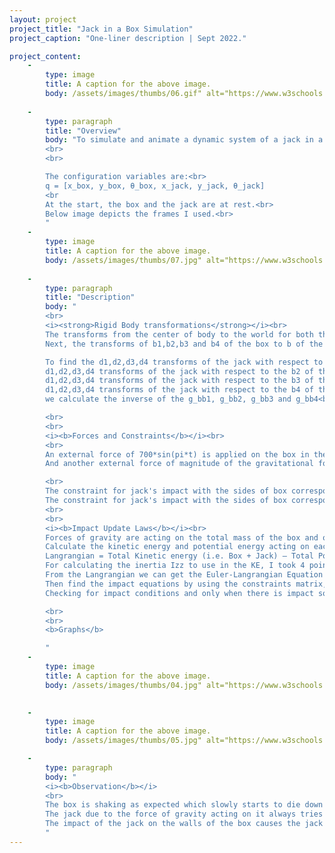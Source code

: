 ```yaml
---
layout: project
project_title: "Jack in a Box Simulation"
project_caption: "One-liner description | Sept 2022."

project_content:
    - 
        type: image
        title: A caption for the above image.
        body: /assets/images/thumbs/06.gif" alt="https://www.w3schools.com/bootstrap4/paris.jpg
    
    -
        type: paragraph
        title: "Overview"
        body: "To simulate and animate a dynamic system of a jack in a box when the box is shaken. We are considering a side view in 2-D.
        <br>
        <br>

        The configuration variables are:<br>
        q = [x_box, y_box, θ_box, x_jack, y_jack, θ_jack]
        <br
        At the start, the box and the jack are at rest.<br>
        Below image depicts the frames I used.<br>
        "
    -
        type: image
        title: A caption for the above image.
        body: /assets/images/thumbs/07.jpg" alt="https://www.w3schools.com/bootstrap4/paris.jpg
    
    -
        type: paragraph
        title: "Description"
        body: "
        <br>
        <i><strong>Rigid Body transformations</strong></i><br>
        The transforms from the center of body to the world for both the box and the jack are found.<br>
        Next, the transforms of b1,b2,b3 and b4 of the box to b of the box; the transforms from d1, d2,d3,d4 of the jack to d of the jack.<br>

        To find the d1,d2,d3,d4 transforms of the jack with respect to the b1 of the box;<br>
        d1,d2,d3,d4 transforms of the jack with respect to the b2 of the box;<br>
        d1,d2,d3,d4 transforms of the jack with respect to the b3 of the box<br>
        d1,d2,d3,d4 transforms of the jack with respect to the b4 of the box<br>
        we calculate the inverse of the g_bb1, g_bb2, g_bb3 and g_bb4<br>

        <br>
        <br>
        <i><b>Forces and Constraints</b></i><br>
        <br>
        An external force of 700*sin(pi*t) is applied on the box in the x direction. A sinusoidal type of force provides a back and forth shaking motion. 700 is the amplitude and pi*t is the period; frequency=2pi/period.<br>
        And another external force of magnitude of the gravitational force acting on the box (Total mass of box*gravity*height of the box from its center of mass with respect to the world frame) is applied in the opposite direction of that gravitational force to prevent the Box from falling down and going outside the scene.<br>

        <br>
        The constraint for jack's impact with the sides of box corresponding to the b1 and b3 frame is the x-axis. <br>
        The constraint for jack's impact with the sides of box corresponding to the b2 and b4 frame is the y-axis. <br>
        <br>
        <br>
        <i><b>Impact Update Laws</b></i><br>
        Forces of gravity are acting on the total mass of the box and on the total mass of the jack. <br>
        Calculate the kinetic energy and potential energy acting on each<br>
        Langrangian = Total Kinetic energy (i.e. Box + Jack) – Total Potential energy ( i.e. Box + Jack) <br>
        For calculating the inertia Izz to use in the KE, I took 4 point masses at the corners for each, the box and the jack.<br>
        From the Langrangian we can get the Euler-Langrangian Equation and then a Euler-Langrange matrix equation where we have one side as the previous Euler Langrangian terms and the other side as the Force matrix in the q configuration.<br>
        Then find the impact equations by using the constraints matrix, substituting values in the tau plus (after impact)<br>
        Checking for impact conditions and only when there is impact solving for them.<br>

        <br>
        <br>
        <b>Graphs</b>

        "
    -
        type: image
        title: A caption for the above image.
        body: /assets/images/thumbs/04.jpg" alt="https://www.w3schools.com/bootstrap4/paris.jpg
        

    -
        type: image
        title: A caption for the above image.
        body: /assets/images/thumbs/05.jpg" alt="https://www.w3schools.com/bootstrap4/paris.jpg

    -
        type: paragraph
        body: "
        <i><b>Observation</b></i>
        <br>
        The box is shaking as expected which slowly starts to die down until the impact from the jack adds a torque to the box. The box’s height is maintained to an extent and not changing much with respect to its center of mass to the world frame and it does not fall out of the scene.<br>
        The jack due to the force of gravity acting on it always tries to fall down while staying inside the box.<br>
        The impact of the jack on the walls of the box causes the jack itself to rotate as well as bounce from one wall to another.<br>
        "
---
```


